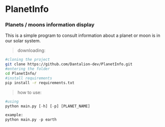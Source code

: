 # PlanetInfo

### Planets / moons information display
This is a simple program to consult information about a planet or moon is in our solar system.

> downloading:
```bash
#cloning the project
git clone https://github.com/Dantalion-dev/PlanetInfo.git
#entering the folder
cd PlanetInfo/
#install requirements
pip install -r requirements.txt
```

> how to use:
```python
#using
python main.py [-h] [-p] [PLANET_NAME]

example:
python main.py -p earth
```
